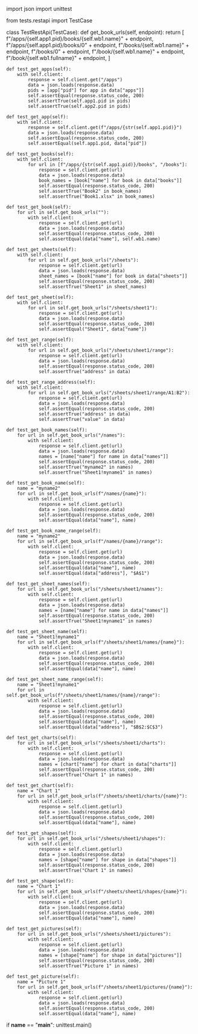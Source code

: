 import json
import unittest

from tests.restapi import TestCase


class TestRestApi(TestCase):
    def get_book_urls(self, endpoint):
        return [
            f"/apps/{self.app1.pid}/books/{self.wb1.name}" + endpoint,
            f"/apps/{self.app1.pid}/books/0" + endpoint,
            f"/books/{self.wb1.name}" + endpoint,
            f"/books/0" + endpoint,
            f"/book/{self.wb1.name}" + endpoint,
            f"/book/{self.wb1.fullname}" + endpoint,
        ]

    def test_get_apps(self):
        with self.client:
            response = self.client.get("/apps")
            data = json.loads(response.data)
            pids = [app["pid"] for app in data["apps"]]
            self.assertEqual(response.status_code, 200)
            self.assertTrue(self.app1.pid in pids)
            self.assertTrue(self.app2.pid in pids)

    def test_get_app(self):
        with self.client:
            response = self.client.get(f"/apps/{str(self.app1.pid)}")
            data = json.loads(response.data)
            self.assertEqual(response.status_code, 200)
            self.assertEqual(self.app1.pid, data["pid"])

    def test_get_books(self):
        with self.client:
            for url in [f"/apps/{str(self.app1.pid)}/books", "/books"]:
                response = self.client.get(url)
                data = json.loads(response.data)
                book_names = [book["name"] for book in data["books"]]
                self.assertEqual(response.status_code, 200)
                self.assertTrue("Book2" in book_names)
                self.assertTrue("Book1.xlsx" in book_names)

    def test_get_book(self):
        for url in self.get_book_urls(""):
            with self.client:
                response = self.client.get(url)
                data = json.loads(response.data)
                self.assertEqual(response.status_code, 200)
                self.assertEqual(data["name"], self.wb1.name)

    def test_get_sheets(self):
        with self.client:
            for url in self.get_book_urls("/sheets"):
                response = self.client.get(url)
                data = json.loads(response.data)
                sheet_names = [book["name"] for book in data["sheets"]]
                self.assertEqual(response.status_code, 200)
                self.assertTrue("Sheet1" in sheet_names)

    def test_get_sheet(self):
        with self.client:
            for url in self.get_book_urls("/sheets/sheet1"):
                response = self.client.get(url)
                data = json.loads(response.data)
                self.assertEqual(response.status_code, 200)
                self.assertEqual("Sheet1", data["name"])

    def test_get_range(self):
        with self.client:
            for url in self.get_book_urls("/sheets/sheet1/range"):
                response = self.client.get(url)
                data = json.loads(response.data)
                self.assertEqual(response.status_code, 200)
                self.assertTrue("address" in data)

    def test_get_range_address(self):
        with self.client:
            for url in self.get_book_urls("/sheets/sheet1/range/A1:B2"):
                response = self.client.get(url)
                data = json.loads(response.data)
                self.assertEqual(response.status_code, 200)
                self.assertTrue("address" in data)
                self.assertTrue("value" in data)

    def test_get_book_names(self):
        for url in self.get_book_urls("/names"):
            with self.client:
                response = self.client.get(url)
                data = json.loads(response.data)
                names = [name["name"] for name in data["names"]]
                self.assertEqual(response.status_code, 200)
                self.assertTrue("myname2" in names)
                self.assertTrue("Sheet1!myname1" in names)

    def test_get_book_name(self):
        name = "myname2"
        for url in self.get_book_urls(f"/names/{name}"):
            with self.client:
                response = self.client.get(url)
                data = json.loads(response.data)
                self.assertEqual(response.status_code, 200)
                self.assertEqual(data["name"], name)

    def test_get_book_name_range(self):
        name = "myname2"
        for url in self.get_book_urls(f"/names/{name}/range"):
            with self.client:
                response = self.client.get(url)
                data = json.loads(response.data)
                self.assertEqual(response.status_code, 200)
                self.assertEqual(data["name"], name)
                self.assertEqual(data["address"], "$A$1")

    def test_get_sheet_names(self):
        for url in self.get_book_urls("/sheets/sheet1/names"):
            with self.client:
                response = self.client.get(url)
                data = json.loads(response.data)
                names = [name["name"] for name in data["names"]]
                self.assertEqual(response.status_code, 200)
                self.assertTrue("Sheet1!myname1" in names)

    def test_get_sheet_name(self):
        name = "Sheet1!myname1"
        for url in self.get_book_urls(f"/sheets/sheet1/names/{name}"):
            with self.client:
                response = self.client.get(url)
                data = json.loads(response.data)
                self.assertEqual(response.status_code, 200)
                self.assertEqual(data["name"], name)

    def test_get_sheet_name_range(self):
        name = "Sheet1!myname1"
        for url in self.get_book_urls(f"/sheets/sheet1/names/{name}/range"):
            with self.client:
                response = self.client.get(url)
                data = json.loads(response.data)
                self.assertEqual(response.status_code, 200)
                self.assertEqual(data["name"], name)
                self.assertEqual(data["address"], "$B$2:$C$3")

    def test_get_charts(self):
        for url in self.get_book_urls("/sheets/sheet1/charts"):
            with self.client:
                response = self.client.get(url)
                data = json.loads(response.data)
                names = [chart["name"] for chart in data["charts"]]
                self.assertEqual(response.status_code, 200)
                self.assertTrue("Chart 1" in names)

    def test_get_chart(self):
        name = "Chart 1"
        for url in self.get_book_urls(f"/sheets/sheet1/charts/{name}"):
            with self.client:
                response = self.client.get(url)
                data = json.loads(response.data)
                self.assertEqual(response.status_code, 200)
                self.assertEqual(data["name"], name)

    def test_get_shapes(self):
        for url in self.get_book_urls("/sheets/sheet1/shapes"):
            with self.client:
                response = self.client.get(url)
                data = json.loads(response.data)
                names = [shape["name"] for shape in data["shapes"]]
                self.assertEqual(response.status_code, 200)
                self.assertTrue("Chart 1" in names)

    def test_get_shape(self):
        name = "Chart 1"
        for url in self.get_book_urls(f"/sheets/sheet1/shapes/{name}"):
            with self.client:
                response = self.client.get(url)
                data = json.loads(response.data)
                self.assertEqual(response.status_code, 200)
                self.assertEqual(data["name"], name)

    def test_get_pictures(self):
        for url in self.get_book_urls("/sheets/sheet1/pictures"):
            with self.client:
                response = self.client.get(url)
                data = json.loads(response.data)
                names = [shape["name"] for shape in data["pictures"]]
                self.assertEqual(response.status_code, 200)
                self.assertTrue("Picture 1" in names)

    def test_get_picture(self):
        name = "Picture 1"
        for url in self.get_book_urls(f"/sheets/sheet1/pictures/{name}"):
            with self.client:
                response = self.client.get(url)
                data = json.loads(response.data)
                self.assertEqual(response.status_code, 200)
                self.assertEqual(data["name"], name)


if __name__ == "__main__":
    unittest.main()
